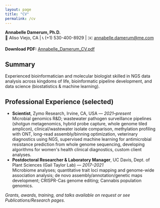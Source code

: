 ```yaml
---
layout: page
title: "CV"
permalink: /cv
---
```


**Annabelle Damerum, Ph.D.**  
📍 Aliso Viejo, CA | 📞 (+1) 530-400-8929 | ✉️ annabelle.damerum@me.com

**Download PDF:** [Annabelle_Damerum_CV.pdf](/assets/cv/Annabelle_Damerum_CV.pdf)

## Summary
Experienced bioinformatician and molecular biologist skilled in NGS data analysis across kingdoms of life, bioinformatic pipeline development, and data science (biostatistics & machine learning).

## Professional Experience (selected)
- **Scientist**, Zymo Research, Irvine, CA, USA — *2021–present*  
  Microbial genomics R&D; wastewater pathogen surveillance pipelines (shotgun metagenomics, hybrid probe capture, whole genome tiled amplicon), clinical/wastewater isolate comparison, methylation profiling with ONT, long-read assembly/binning optimization, veterinary diagnostics using NGS, supervised machine learning for antimicrobial resistance prediction from whole genome sequencing, developing algorithms for women's health clinical diagnostics, custom client analyses.
- **Postdoctoral Researcher & Laboratory Manager**, UC Davis, Dept. of Plant Sciences (Gail Taylor Lab) — *2017–2021*  
  Microbiome analyses; quantitative trait loci mapping and genome-wide association analysis; de novo assembly/annotation/genetic maps development; CRISPR-Cas genome editing; Cannabis population genomics.

*Grants, awards, training, and talks available on request or see Publications/Research pages.*